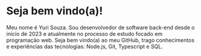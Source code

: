 # Seja bem vindo(a)!
Meu nome é Yuri Souza. Sou desenvolvedor de software back-end desde o inicio de 2023 e atualmente no processo de estudo focado em programação web. Seja bem vindo(a) ao meu GitHub, trago conhecimentos e experiências das tecnologias: Node.js, Git, Typescript e SQL. 

<!--
**yurissz/yurissz** is a ✨ _special_ ✨ repository because its `README.md` (this file) appears on your GitHub profile.

Here are some ideas to get you started:

- 🔭 I’m currently working on ...
- 🌱 I’m currently learning ...
- 👯 I’m looking to collaborate on ...
- 🤔 I’m looking for help with ...
- 💬 Ask me about ...
- 📫 How to reach me: ...
- 😄 Pronouns: ...
- ⚡ Fun fact: ...
-->
